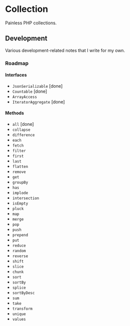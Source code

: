 # Collection

Painless PHP collections.

## Development

Various development-related notes that I write for my own.

### Roadmap

#### Interfaces

+ `JsonSerializable` [done]
+ `Countable` [done]
+ `ArrayAccess`
+ `IteratorAggregate` [done]

#### Methods

+ `all` [done]
+ `collapse`
+ `difference`
+ `each`
+ `fetch`
+ `filter`
+ `first`
+ `last`
+ `flatten`
+ `remove`
+ `get`
+ `groupBy`
+ `has`
+ `implode`
+ `intersection`
+ `isEmpty`
+ `pluck`
+ `map`
+ `merge`
+ `pop`
+ `push`
+ `prepend`
+ `put`
+ `reduce`
+ `random`
+ `reverse`
+ `shift`
+ `slice`
+ `chunk`
+ `sort`
+ `sortBy`
+ `splice`
+ `sortByDesc`
+ `sum`
+ `take`
+ `transform`
+ `unique`
+ `values`
